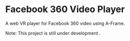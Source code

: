 # Facebook 360 Video Player

A web VR player for Facebook 360 video using A-Frame.

Note: This project is still under development .
